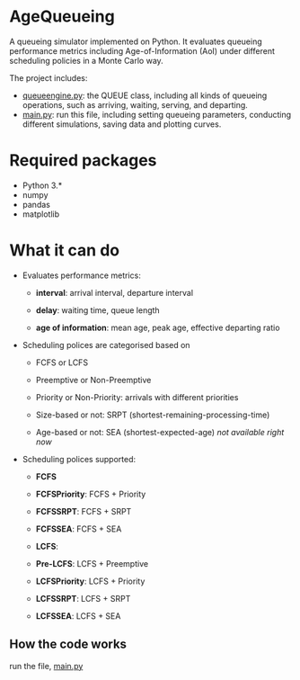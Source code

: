 # AgeQueueing

A queueing simulator implemented on Python. It evaluates queueing performance metrics including Age-of-Information (AoI) under different scheduling policies in a Monte Carlo way.

The project includes:

- [queueengine.py](queueengine.py): the QUEUE class, including all kinds of queueing operations, such as arriving, waiting, serving, and departing.
- [main.py](main.py): run this file, including setting queueing parameters, conducting different simulations, saving data and plotting curves.


# Required packages
- Python 3.*
- numpy
- pandas
- matplotlib

# What it can do

- Evaluates performance metrics:

  - **interval**: arrival interval, departure interval

  - **delay**: waiting time, queue length

  - **age of information**: mean age, peak age, effective departing ratio

- Scheduling polices are categorised based on

  - FCFS or LCFS

  - Preemptive or Non-Preemptive

  - Priority or Non-Priority: arrivals with different priorities

  - Size-based or not: SRPT (shortest-remaining-processing-time)

  - Age-based or not: SEA (shortest-expected-age) *not available right now*

- Scheduling polices supported:

  - **FCFS**

  - **FCFSPriority**: FCFS + Priority

  - **FCFSSRPT**: FCFS + SRPT

  - **FCFSSEA**: FCFS + SEA

  - **LCFS**:

  - **Pre-LCFS**: LCFS + Preemptive

  - **LCFSPriority**: LCFS + Priority

  - **LCFSSRPT**: LCFS + SRPT

  - **LCFSSEA**: LCFS + SEA


## How the code works

run the file, [main.py](main.py)

